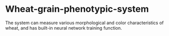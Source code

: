 # Wheat-grain-phenotypic-system
The system can measure various morphological and color characteristics of wheat, and has built-in neural network training function.
